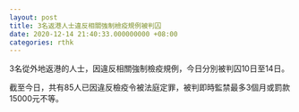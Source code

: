 ```yaml
---
layout: post
title: 3名返港人士違反相關強制檢疫規例被判囚
date: 2020-12-14 21:40:33.000000000 +08:00
categories: rthk
---
```


3名從外地返港的人士，因違反相關強制檢疫規例，今日分別被判囚10日至14日。

截至今日，共有85人已因違反檢疫令被法庭定罪，被判即時監禁最多3個月或罰款15000元不等。
